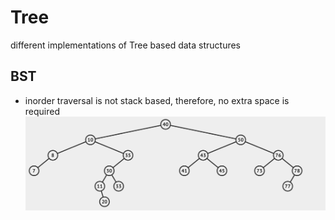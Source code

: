 # Tree
different implementations of Tree based data structures

## BST
* inorder traversal is not stack based, therefore, no extra space is required
![picture](BST.png)
